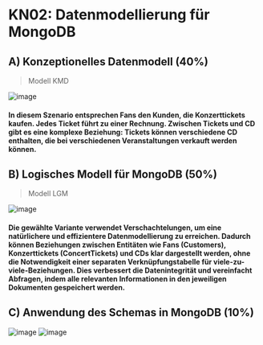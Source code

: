 # KN02: Datenmodellierung für MongoDB

## A) Konzeptionelles Datenmodell (40%)


> Modell KMD

![image](https://github.com/xmin12/Jeyakumuar_M165/assets/112725311/e5dd07f9-ebf5-4693-80a0-a6eeafaad555)

#### In diesem Szenario entsprechen Fans den Kunden, die Konzerttickets kaufen. Jedes Ticket führt zu einer Rechnung. Zwischen Tickets und CD gibt es eine komplexe Beziehung: Tickets können verschiedene CD enthalten, die bei verschiedenen Veranstaltungen verkauft werden können.

## B) Logisches Modell für MongoDB (50%)

> Modell LGM

![image](https://github.com/xmin12/Jeyakumuar_M165/assets/112725311/da208443-200b-4bea-b97e-82421f9b8231)


#### Die gewählte Variante verwendet Verschachtelungen, um eine natürlichere und effizientere Datenmodellierung zu erreichen. Dadurch können Beziehungen zwischen Entitäten wie Fans (Customers), Konzerttickets (ConcertTickets) und CDs klar dargestellt werden, ohne die Notwendigkeit einer separaten Verknüpfungstabelle für viele-zu-viele-Beziehungen. Dies verbessert die Datenintegrität und vereinfacht Abfragen, indem alle relevanten Informationen in den jeweiligen Dokumenten gespeichert werden.


## C) Anwendung des Schemas in MongoDB (10%)

![image](https://github.com/xmin12/Jeyakumuar_M165/assets/112725311/594af9f4-a35b-481e-b9d6-c93866aed831)
![image](https://github.com/xmin12/Jeyakumuar_M165/assets/112725311/e67b9b36-89ef-4ac5-886d-fa59c2691de2)

